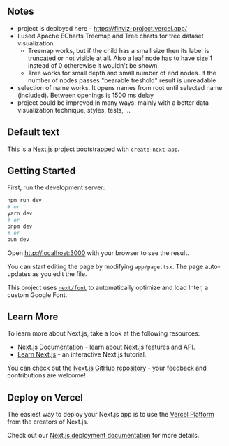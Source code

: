 ## Notes

- project is deployed here - https://finviz-project.vercel.app/
- I used Apache ECharts Treemap and Tree charts for tree dataset visualization
  - Treemap works, but if the child has a small size then its label is truncated or not visible at all. Also a leaf node has to have size 1 instead of 0 otherewise it wouldn't be shown.
  - Tree works for small depth and small number of end nodes. If the number of nodes passes "bearable treshold" result is unreadable
- selection of name works. It opens names from root until selected name (included). Between openings is 1500 ms delay
- project could be improved in many ways: mainly with a better data visualization technique, styles, tests, ...

## Default text

This is a [Next.js](https://nextjs.org/) project bootstrapped with [`create-next-app`](https://github.com/vercel/next.js/tree/canary/packages/create-next-app).

## Getting Started

First, run the development server:

```bash
npm run dev
# or
yarn dev
# or
pnpm dev
# or
bun dev
```

Open [http://localhost:3000](http://localhost:3000) with your browser to see the result.

You can start editing the page by modifying `app/page.tsx`. The page auto-updates as you edit the file.

This project uses [`next/font`](https://nextjs.org/docs/basic-features/font-optimization) to automatically optimize and load Inter, a custom Google Font.

## Learn More

To learn more about Next.js, take a look at the following resources:

- [Next.js Documentation](https://nextjs.org/docs) - learn about Next.js features and API.
- [Learn Next.js](https://nextjs.org/learn) - an interactive Next.js tutorial.

You can check out [the Next.js GitHub repository](https://github.com/vercel/next.js/) - your feedback and contributions are welcome!

## Deploy on Vercel

The easiest way to deploy your Next.js app is to use the [Vercel Platform](https://vercel.com/new?utm_medium=default-template&filter=next.js&utm_source=create-next-app&utm_campaign=create-next-app-readme) from the creators of Next.js.

Check out our [Next.js deployment documentation](https://nextjs.org/docs/deployment) for more details.
